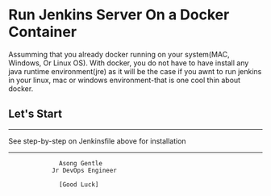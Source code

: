 # Run Jenkins Server On a Docker Container

Assumming that you already docker running on your system(MAC, Windows, Or Linux OS).
With docker, you do not have to have install any java runtime environment(jre) as it will be 
the case if you awnt to run jenkins in your linux, mac or windows environment-that is one cool thin about docker.

## Let's Start
---
See step-by-step on Jenkinsfile above for installation

---
                  Asong Gentle
                Jr DevOps Engineer
                
                  [Good Luck]
